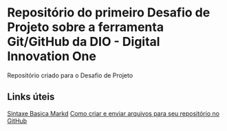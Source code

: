 # Repositório do primeiro Desafio de Projeto sobre a ferramenta Git/GitHub da DIO - Digital Innovation One
Repositório criado para o Desafio de Projeto 

## Links úteis
[Sintaxe Basica Markd](https://www.markdownguide.org/basic-syntax/)
[Como criar e enviar arquivos para seu repositório no GitHub](http://gabsferreira.com/criando-e-enviando-arquivos-para-seu-repositorio-no-github/#:~:text=Criando%20o%20reposit%C3%B3rio,s%C3%B3%20que%20ainda%20est%C3%A1%20vazio.)
